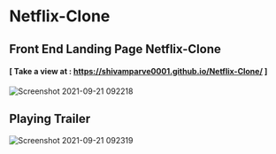 # Netflix-Clone
## Front End Landing Page Netflix-Clone 
####  [ Take a view at : https://shivamparve0001.github.io/Netflix-Clone/ ]

![Screenshot 2021-09-21 092218](https://user-images.githubusercontent.com/70106309/134109212-a8cb387f-22a9-4086-b667-48d421b57c1b.png)

## Playing Trailer 

![Screenshot 2021-09-21 092319](https://user-images.githubusercontent.com/70106309/134109401-83ae4011-b07b-492d-90cf-f903543a3145.png)


